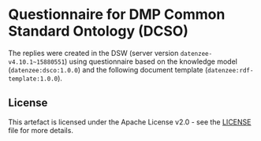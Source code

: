 # Questionnaire for DMP Common Standard Ontology (DCSO)

The replies were created in the DSW (server version `datenzee-v4.10.1~15880551`) using questionnaire based on the knowledge model (`datenzee:dsco:1.0.0`) and the following document template (`datenzee:rdf-template:1.0.0`).

## License

This artefact is licensed under the Apache License v2.0 - see the [LICENSE](LICENSE) file for more details.

